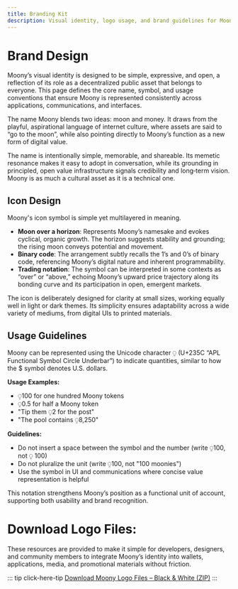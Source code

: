 ```yaml
---
title: Branding Kit
description: Visual identity, logo usage, and brand guidelines for Moony
---
```


# Brand Design

Moony’s visual identity is designed to be simple, expressive, and open, a reflection of its role as a decentralized public asset that belongs to everyone. This page defines the core name, symbol, and usage conventions that ensure Moony is represented consistently across applications, communications, and interfaces. 

The name Moony blends two ideas: moon and money. It draws from the playful, aspirational language of internet culture, where assets are said to “go to the moon”, while also pointing directly to Moony’s function as a new form of digital value. 

The name is intentionally simple, memorable, and shareable. Its memetic resonance makes it easy to adopt in conversation, while its grounding in principled, open value infrastructure signals credibility and long‑term vision. Moony is as much a cultural asset as it is a technical one.

## Icon Design

Moony's icon symbol is simple yet multilayered in meaning. 

* **Moon over a horizon**: Represents Moony’s namesake and evokes cyclical, organic growth. The horizon suggests stability and grounding; the rising moon conveys potential and movement.
* **Binary code**: The arrangement subtly recalls the 1’s and 0’s of binary code, referencing Moony’s digital nature and inherent programmability.
* **Trading notation**: The symbol can be interpreted in some contexts as “over” or “above,” echoing Moony’s upward price trajectory along its bonding curve and its participation in open, emergent markets.

The icon is deliberately designed for clarity at small sizes, working equally well in light or dark themes. Its simplicity ensures adaptability across a wide variety of mediums, from digital UIs to printed materials.

## Usage Guidelines

Moony can be represented using the Unicode character ⍜ (U+235C “APL Functional Symbol Circle Underbar”) to indicate quantities, similar to how the $ symbol denotes U.S. dollars.

**Usage Examples:**

* ⍜100 for one hundred Moony tokens
* ⍜0.5 for half a Moony token
* "Tip them ⍜2 for the post"
* "The pool contains ⍜8,250"

**Guidelines:**

* Do not insert a space between the symbol and the number (write ⍜100, not ⍜ 100)
* Do not pluralize the unit (write ⍜100, not "100 moonies")
* Use the symbol in UI and communications where concise value representation is helpful

This notation strengthens Moony’s position as a functional unit of account, supporting both usability and brand recognition.

# Download Logo Files:

These resources are provided to make it simple for developers, designers, and community members to integrate Moony’s identity into wallets, applications, media, and promotional materials without friction.

::: tip click-here-tip
[Download Moony Logo Files – Black & White (ZIP)](/Logos/)
:::